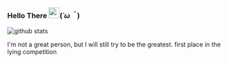 ### Hello There <a href='https://www.bacotan-wibu.com'><img src="https://github.com/TheDudeThatCode/TheDudeThatCode/blob/master/Assets/Hi.gif" width="25px"></a>(*´ω｀*)

![github stats](https://github-readme-stats.vercel.app/api?username=domathid&show_icons=true&bg_color=ffffff&title_color=008082&text_color=594a4e&icon_color=ff8ba7)


I'm not a great person, but I will still try to be the greatest. 
first place in the lying competition
